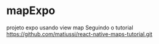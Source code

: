 # mapExpo
projeto expo usando view map
Seguindo o tutorial https://github.com/matiussi/react-native-maps-tutorial.git
